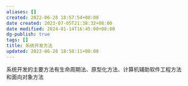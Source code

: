 ```yaml
---
aliases: []
created: 2022-06-28 18:57:54+08:00
date created: 2023-07-05T21:38:32+08:00
date modified: 2024-01-14T16:45:08+08:00
dg-publish: true
tags: []
title: 系统开发方法
updated: 2022-06-28 18:58:11+08:00
---
```


系统开发的主要方法有生命周期法、原型化方法、计算机辅助软件工程方法  
和面向对象方法